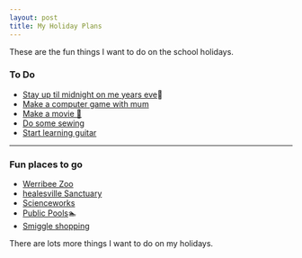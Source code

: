 ```yaml
---
layout: post
title: My Holiday Plans
---
```


These are the fun things I want to do on the school holidays.

### To Do

- [Stay up til midnight on me years eve]()🎉 
- [Make a computer game with mum]()
- [Make a movie 🎥]()
- [Do some sewing]()
- [Start learning guitar]()


---

### Fun places to go

- [Werribee Zoo](http://www.zoo.org.au/werribee)
- [healesville Sanctuary](http://www.zoo.org.au/healesville/plan-your-visit)
- [Scienceworks](http://museumvictoria.com.au/scienceworks/)
- [Public Pools]()🏊 
- [Smiggle shopping]()

There are lots more things I want to do on my holidays.

